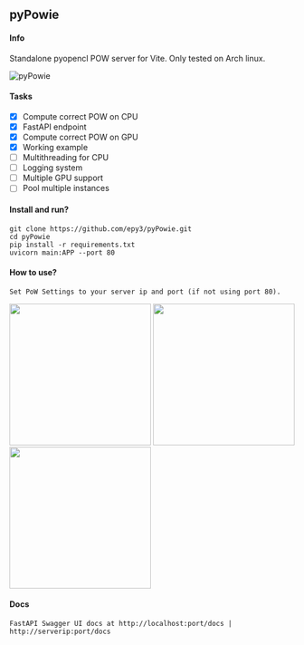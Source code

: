 ## pyPowie

#### Info
Standalone pyopencl POW server for Vite.
Only tested on Arch linux.

![pyPowie](https://github.com/epy3/py-pow/actions/workflows/python.yml/badge.svg?branch=main)

#### Tasks
- [x] Compute correct POW on CPU
- [x] FastAPI endpoint
- [x] Compute correct POW on GPU
- [x] Working example
- [ ] Multithreading for CPU
- [ ] Logging system
- [ ] Multiple GPU support
- [ ] Pool multiple instances

#### Install and run?
```
git clone https://github.com/epy3/pyPowie.git
cd pyPowie
pip install -r requirements.txt
uvicorn main:APP --port 80
```

#### How to use?
```
Set PoW Settings to your server ip and port (if not using port 80).
```

<p float="left">
  <img src="https://github.com/epy3/pyPowie/blob/main/assets/screenshot.png" width="250">
  <img src="https://github.com/epy3/pyPowie/blob/main/assets/screenshot2.png" width="250">
  <img src="https://github.com/epy3/pyPowie/blob/main/assets/screenshot1.png" width="250">
</p>

#### Docs
```
FastAPI Swagger UI docs at http://localhost:port/docs | http://serverip:port/docs
```

